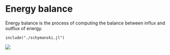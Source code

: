 # Energy balance

Energy balance is the process of computing the balance between influx and outflux of energy.

```@setup schymanskifig6a
include("./schymanski.jl")
```

![](./models/schymanski_et_al_2017_6a.svg)
